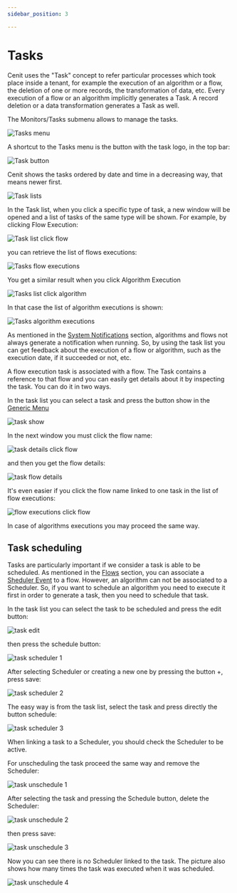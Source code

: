 ```yaml
---
sidebar_position: 3

---
```


# Tasks

Cenit uses the "Task" concept to refer particular processes which took place inside a tenant, for example the execution of an algorithm or a flow, the deletion of one or more records, the transformation of data, etc. Every execution of a flow or an algorithm implicitly generates a Task. A record deletion or a data transformation generates a Task as well.

The Monitors/Tasks submenu allows to manage the tasks.

![Tasks menu](https://user-images.githubusercontent.com/54523080/153328868-9980d429-30c0-4ef8-b384-496e017bafc2.png)

A shortcut to the Tasks menu is the button with the task logo, in the top bar:

![Task button](https://user-images.githubusercontent.com/54523080/153328888-918e7c82-8468-4e5e-8f8e-e51cc018603e.png)

Cenit shows the tasks ordered by date and time in a decreasing way, that means newer first.

![Task lists](https://user-images.githubusercontent.com/54523080/153329438-40eb19ed-95ab-455e-806c-90b0d831324e.png)

In the Task list, when you click a specific type of task, a new window will be opened and a list of tasks of the same type will be shown. For example, by clicking Flow Execution:

![Task list click flow](https://user-images.githubusercontent.com/54523080/153333887-0c05c734-1a23-460b-bc23-dbe06088f4c3.png)

you can retrieve the list of flows executions:

![Tasks flow executions](https://user-images.githubusercontent.com/54523080/153333905-998e26f1-cfe8-4bb6-8d8d-c44c6531a368.png)

You get a similar result when you click Algorithm Execution

![Tasks list click algorithm](https://user-images.githubusercontent.com/54523080/153334642-d22880c4-eb7c-435e-8cea-beef91375741.png)

In that case the list of algorithm executions is shown:

![Tasks algorithm executions](https://user-images.githubusercontent.com/54523080/153334650-82f9ee4c-5b50-4c79-b9c7-147e7f09ea82.png)

As mentioned in the [System Notifications](monitors/system_notifications.md) section, algorithms and flows not always generate a notification when running. So, by using the task list you can get feedback about the execution of a flow or algorithm, such as the execution date, if it succeeded or not, etc. 

A flow execution task is associated with a flow. The Task contains a reference to that flow and you can easily get details about it by inspecting the task. You can do it in two ways.

In the task list you can select a task and press the button show in the [Generic Menu](generic/generic_menu_options_.md)

![task show](https://user-images.githubusercontent.com/54523080/153339174-4b9e0e2a-3759-4f4e-bfcd-887696409c3f.png)

In the next window you must click the flow name:

![task details click flow](https://user-images.githubusercontent.com/54523080/153339183-245e2a19-2448-438b-a788-0151cd6ca8d9.png)

and then you get the flow details:

![task flow details](https://user-images.githubusercontent.com/54523080/153339191-3161b904-91c5-409f-948f-8d9ebd9a918f.png)

It's even easier if you click the flow name linked to one task in the list of flow executions:

![flow executions click flow](https://user-images.githubusercontent.com/54523080/153339195-b8d455ca-06f4-4b8e-b6ca-ff24b8c06d7a.png)

In case of algorithms executions you may proceed the same way.

## Task scheduling

Tasks are particularly important if we consider a task is able to be scheduled. As mentioned in the [Flows](workflows/flows.md) section, you can associate a [Sheduler Event](workflows/schedulers.md) to a flow. However, an algorithm can not be associated to a Scheduler. So, if you want to schedule an algorithm you need to execute it first in order to generate a task, then you need to schedule that task.

In the task list you can select the task to be scheduled and press the edit button:

![task edit](https://user-images.githubusercontent.com/54523080/153341992-c93dc61d-a279-41cd-8555-e4599f3dd743.png)

then press the schedule button:

![task scheduler 1](https://user-images.githubusercontent.com/54523080/153342017-1f2bd5dc-805b-4bf2-87ff-29b58a04a223.png)

After selecting  Scheduler or creating a new one by pressing the button +,  press save:

![task scheduler 2](https://user-images.githubusercontent.com/54523080/153342029-18992602-205a-47d9-890a-a93cad58597a.png)

The easy way is from the task list, select the task and press directly the button schedule:

![task scheduler 3](https://user-images.githubusercontent.com/54523080/153342035-2cd1f806-dcc8-4420-9f67-e2dcee9d3303.png)

When linking a task to a Scheduler, you should check the Scheduler to be active. 

For unscheduling the task proceed the same way and remove the Scheduler:

![task unschedule 1](https://user-images.githubusercontent.com/54523080/153343108-a346c315-abb7-4c53-8ef0-ae21ed8666ef.png)

After selecting the task and pressing the Schedule button, delete the Scheduler:

![task unschedule 2](https://user-images.githubusercontent.com/54523080/153343117-62d92ab0-22d7-4355-96ff-521c5fcd0448.png)

then press save:

![task unschedule 3](https://user-images.githubusercontent.com/54523080/153343123-aae9d4a3-36a6-46ef-a8cb-6cdcabd00d1b.png)

Now you can see there is no Scheduler linked to the task. The picture also shows how many times the task was executed when it was scheduled.

![task unschedule 4](https://user-images.githubusercontent.com/54523080/153343128-e0a168e1-8b36-421b-93dc-12df3aa33e45.png)